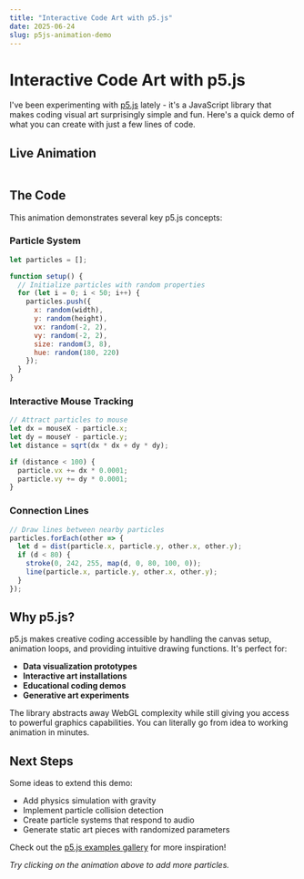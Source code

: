 ```yaml
---
title: "Interactive Code Art with p5.js"
date: 2025-06-24
slug: p5js-animation-demo
---
```


# Interactive Code Art with p5.js

I've been experimenting with [p5.js](https://p5js.org/) lately - it's a JavaScript library that makes coding visual art surprisingly simple and fun. Here's a quick demo of what you can create with just a few lines of code.

## Live Animation

<div id="p5-container" style="text-align: center; margin: 20px 0; border-radius: 8px; overflow: hidden; background: #000;"></div>

<script src="https://cdnjs.cloudflare.com/ajax/libs/p5.js/1.7.0/p5.min.js"></script>
<script>
let particles = [];
let mouseHistory = [];

function setup() {
  let canvas = createCanvas(800, 400);
  canvas.parent('p5-container');
  
  // Initialize particles
  for (let i = 0; i < 50; i++) {
    particles.push({
      x: random(width),
      y: random(height),
      vx: random(-2, 2),
      vy: random(-2, 2),
      size: random(3, 8),
      hue: random(180, 220)
    });
  }
}

function draw() {
  background(10, 10, 26, 25); // Fading trail effect
  
  // Track mouse position
  if (mouseX > 0 && mouseX < width && mouseY > 0 && mouseY < height) {
    mouseHistory.push({x: mouseX, y: mouseY});
    if (mouseHistory.length > 20) {
      mouseHistory.splice(0, 1);
    }
  }
  
  // Draw mouse trail
  noFill();
  for (let i = 0; i < mouseHistory.length - 1; i++) {
    let alpha = map(i, 0, mouseHistory.length, 0, 255);
    stroke(0, 242, 255, alpha);
    strokeWeight(map(i, 0, mouseHistory.length, 1, 5));
    if (mouseHistory[i + 1]) {
      line(mouseHistory[i].x, mouseHistory[i].y, 
           mouseHistory[i + 1].x, mouseHistory[i + 1].y);
    }
  }
  
  // Update and draw particles
  particles.forEach(particle => {
    // Move particles
    particle.x += particle.vx;
    particle.y += particle.vy;
    
    // Bounce off edges
    if (particle.x <= 0 || particle.x >= width) particle.vx *= -1;
    if (particle.y <= 0 || particle.y >= height) particle.vy *= -1;
    
    // Attract to mouse
    if (mouseX > 0 && mouseX < width) {
      let dx = mouseX - particle.x;
      let dy = mouseY - particle.y;
      let distance = sqrt(dx * dx + dy * dy);
      
      if (distance < 100) {
        particle.vx += dx * 0.0001;
        particle.vy += dy * 0.0001;
      }
    }
    
    // Draw particle
    fill(particle.hue, 70, 100, 180);
    noStroke();
    ellipse(particle.x, particle.y, particle.size);
    
    // Draw connections between nearby particles
    particles.forEach(other => {
      let d = dist(particle.x, particle.y, other.x, other.y);
      if (d < 80) {
        stroke(0, 242, 255, map(d, 0, 80, 100, 0));
        strokeWeight(0.5);
        line(particle.x, particle.y, other.x, other.y);
      }
    });
  });
  
  // Instructions
  fill(224, 224, 224, 150);
  noStroke();
  textAlign(CENTER);
  textSize(14);
  text("Click your mouse to create more particles", width/2, height - 20);
}

function mousePressed() {
  // Add new particle at mouse position
  if (mouseX > 0 && mouseX < width && mouseY > 0 && mouseY < height) {
    particles.push({
      x: mouseX,
      y: mouseY,
      vx: random(-3, 3),
      vy: random(-3, 3),
      size: random(4, 10),
      hue: random(180, 220)
    });
    
    // Limit particle count
    if (particles.length > 100) {
      particles.splice(0, 1);
    }
  }
}
</script>

## The Code

This animation demonstrates several key p5.js concepts:

### Particle System
```javascript
let particles = [];

function setup() {
  // Initialize particles with random properties
  for (let i = 0; i < 50; i++) {
    particles.push({
      x: random(width),
      y: random(height),
      vx: random(-2, 2),
      vy: random(-2, 2),
      size: random(3, 8),
      hue: random(180, 220)
    });
  }
}
```

### Interactive Mouse Tracking
```javascript
// Attract particles to mouse
let dx = mouseX - particle.x;
let dy = mouseY - particle.y;
let distance = sqrt(dx * dx + dy * dy);

if (distance < 100) {
  particle.vx += dx * 0.0001;
  particle.vy += dy * 0.0001;
}
```

### Connection Lines
```javascript
// Draw lines between nearby particles
particles.forEach(other => {
  let d = dist(particle.x, particle.y, other.x, other.y);
  if (d < 80) {
    stroke(0, 242, 255, map(d, 0, 80, 100, 0));
    line(particle.x, particle.y, other.x, other.y);
  }
});
```

## Why p5.js?

p5.js makes creative coding accessible by handling the canvas setup, animation loops, and providing intuitive drawing functions. It's perfect for:

- **Data visualization prototypes**
- **Interactive art installations** 
- **Educational coding demos**
- **Generative art experiments**

The library abstracts away WebGL complexity while still giving you access to powerful graphics capabilities. You can literally go from idea to working animation in minutes.

## Next Steps

Some ideas to extend this demo:
- Add physics simulation with gravity
- Implement particle collision detection
- Create particle systems that respond to audio
- Generate static art pieces with randomized parameters

Check out the [p5.js examples gallery](https://p5js.org/examples/) for more inspiration!

*Try clicking on the animation above to add more particles.*